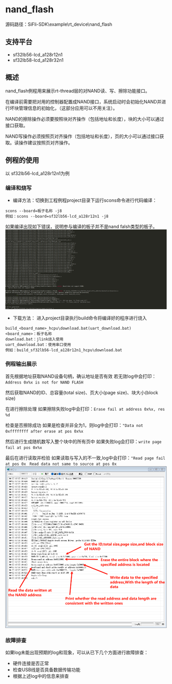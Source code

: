 # nand_flash
源码路径：SiFli-SDK\example\rt_device\nand_flash
## 支持平台
* sf32lb56-lcd_a128r12n1
* sf32lb58-lcd_a128r32n1

## 概述
nand_flash例程用来展示rt-thread层的对NAND读、写、擦除功能接口。

在编译前需要把对用的控制器配置成NAND接口，系统启动时会初始化NAND并进行坏块管理信息的初始化，（这部分应用可以不用关注）。

NAND的擦除操作必须要按照块对齐操作（包括地址和长度），块的大小可以通过接口获取。

NAND写操作必须按照页对齐操作（包括地址和长度），页的大小可以通过接口获取。读操作建议按照页对齐操作。
     
## 例程的使用
以 sf32lb56-lcd_a128r12n1为例
### 编译和烧写
* 编译方法：切换到工程例程project目录下运行scons命令进行代码编译：
```
scons --board=板子名称 -j8
例如：scons --board=sf32lb56-lcd_a128r12n1 -j8
```
如果编译出现如下错误，说明参与编译的板子并不是nand falsh类型的板子。
![alt text](assets/nand1.png)
* 下载方法： 进入project目录执行build命令将编译好的程序进行烧入
```
build_<board_name>_hcpu\download.bat(uart_download.bat)
<board_name>：板子名称
download.bat：jlink烧入使用
uart_download.bat：使用串口使用
例如：build_sf32lb56-lcd_a128r12n1_hcpu\download.bat
```
### 例程输出展示
首先根据地址获取NAND设备句柄，确认地址是否有效
若无效log中会打印：```Address 0x%x is not for NAND FLASH```

然后获取NAND的ID、总容量(total size)、页大小(page size)、块大小(block size)

在进行擦除处理
如果擦除失败log中会打印：```Erase fail at address 0x%x, res %d ```

检查是否擦除成功
如果是检查并非全为1，则log中会打印：```"Data not 0xffffffff after erase at pos 0x%x ```

然后进行生成随机数写入整个块中的所有页中
如果失败log会打印：```write page fail at pos 0x%x ```

最后在进行读取并检验
如果读取与写入的不一致,log中会打印：```"Read page fail at pos 0x ``` ```Read data not same to source at pos 0x ```
![alt text](assets/nand2.png)
### 故障排查
如果log未能出现预期的log和现象，可以从已下几个方面进行故障排查：
* 硬件连接是否正常
* 检查USB线是否具备数据传输功能
* 根据上述log中的信息来排查
